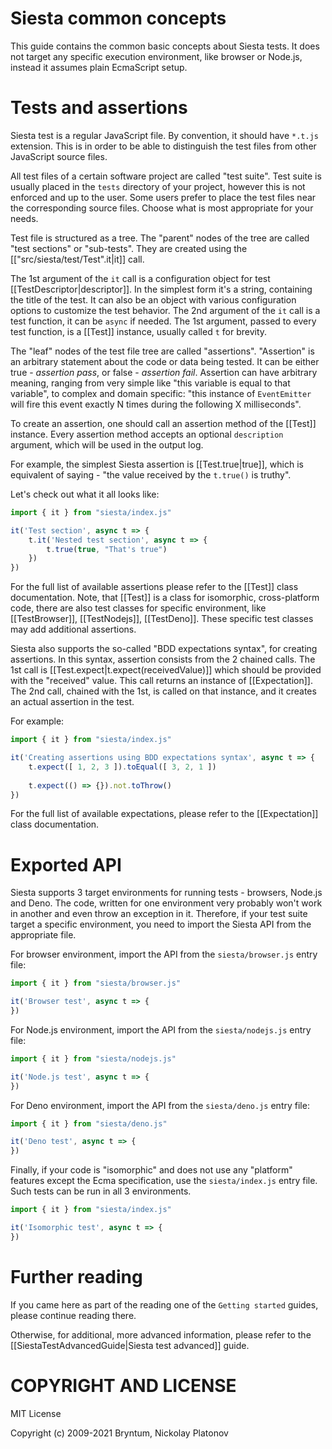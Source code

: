 Siesta common concepts
======================

This guide contains the common basic concepts about Siesta tests. It does not target any specific execution environment, like browser or Node.js, instead it assumes plain EcmaScript setup.


Tests and assertions
====================

Siesta test is a regular JavaScript file. By convention, it should have `*.t.js` extension. This is in order to be able to distinguish the test files from other JavaScript source files.

All test files of a certain software project are called "test suite". Test suite is usually placed in the `tests` directory of your project, however this is not enforced and up to the user. Some users prefer to place the test files near the corresponding source files. Choose what is most appropriate for your needs.

Test file is structured as a tree. The "parent" nodes of the tree are called "test sections" or "sub-tests". They are created using the [["src/siesta/test/Test".it|it]] call. 

The 1st argument of the `it` call is a configuration object for test [[TestDescriptor|descriptor]]. In the simplest form it's a string, containing the title of the test. It can also be an object with various configuration options to customize the test behavior. The 2nd argument of the `it` call is a test function, it can be `async` if needed. The 1st argument, passed to every test function, is a [[Test]] instance, usually called `t` for brevity. 

The "leaf" nodes of the test file tree are called "assertions". "Assertion" is an arbitrary statement about the code or data being tested. It can be either true - *assertion pass*, or false - *assertion fail*. Assertion can have arbitrary meaning, ranging from very simple like "this variable is equal to that variable", to complex and domain specific: "this instance of `EventEmitter` will fire this event exactly N times during the following X milliseconds".

To create an assertion, one should call an assertion method of the [[Test]] instance. Every assertion method accepts an optional `description` argument, which will be used in the output log.

For example, the simplest Siesta assertion is [[Test.true|true]], which is equivalent of saying - "the value received by the `t.true()` is truthy". 

Let's check out what it all looks like:
```javascript
import { it } from "siesta/index.js"

it('Test section', async t => {
    t.it('Nested test section', async t => {
        t.true(true, "That's true")
    })
})
```

For the full list of available assertions please refer to the [[Test]] class documentation. Note, that [[Test]] is a class for isomorphic, cross-platform code, there are also test classes for specific environment, like [[TestBrowser]], [[TestNodejs]], [[TestDeno]]. These specific test classes may add additional assertions.

Siesta also supports the so-called "BDD expectations syntax", for creating assertions. In this syntax, assertion consists from the 2 chained calls. The 1st call is [[Test.expect|t.expect(receivedValue)]] which should be provided with the "received" value. This call returns an instance of [[Expectation]]. The 2nd call, chained with the 1st, is called on that instance, and it creates an actual assertion in the test.

For example:
```javascript
import { it } from "siesta/index.js"

it('Creating assertions using BDD expectations syntax', async t => {
    t.expect([ 1, 2, 3 ]).toEqual([ 3, 2, 1 ])
    
    t.expect(() => {}).not.toThrow()
})
```

For the full list of available expectations, please refer to the [[Expectation]] class documentation.

Exported API
============

Siesta supports 3 target environments for running tests - browsers, Node.js and Deno. The code, written for one environment very probably won't work in another and even throw an exception in it. Therefore, if your test suite target a specific environment, you need to import the Siesta API from the appropriate file.

For browser environment, import the API from the `siesta/browser.js` entry file:
```javascript
import { it } from "siesta/browser.js"

it('Browser test', async t => {
})
```

For Node.js environment, import the API from the `siesta/nodejs.js` entry file:
```javascript
import { it } from "siesta/nodejs.js"

it('Node.js test', async t => {
})
```

For Deno environment, import the API from the `siesta/deno.js` entry file:
```javascript
import { it } from "siesta/deno.js"

it('Deno test', async t => {
})
```

Finally, if your code is "isomorphic" and does not use any "platform" features except the Ecma specification, use the `siesta/index.js` entry file. Such tests can be run in all 3 environments.
```javascript
import { it } from "siesta/index.js"

it('Isomorphic test', async t => {
})
```


Further reading
===============

If you came here as part of the reading one of the `Getting started` guides, please continue reading there.

Otherwise, for additional, more advanced information, please refer to the [[SiestaTestAdvancedGuide|Siesta test advanced]] guide.


COPYRIGHT AND LICENSE
=================

MIT License

Copyright (c) 2009-2021 Bryntum, Nickolay Platonov
